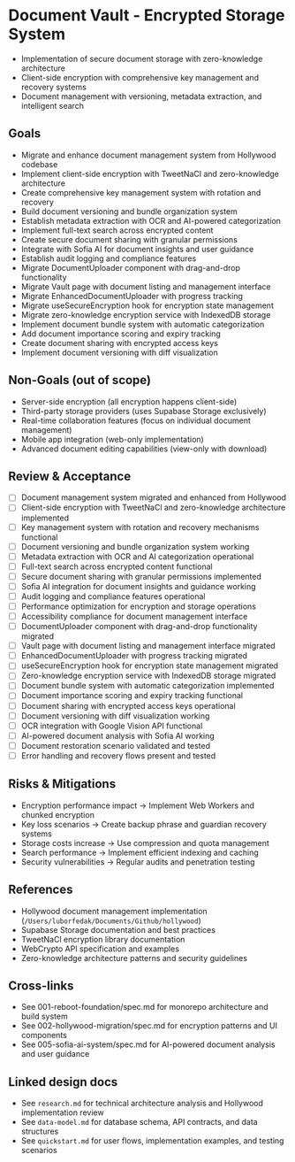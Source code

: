 # Document Vault - Encrypted Storage System

- Implementation of secure document storage with zero-knowledge architecture
- Client-side encryption with comprehensive key management and recovery systems
- Document management with versioning, metadata extraction, and intelligent search

## Goals

- Migrate and enhance document management system from Hollywood codebase
- Implement client-side encryption with TweetNaCl and zero-knowledge architecture
- Create comprehensive key management system with rotation and recovery
- Build document versioning and bundle organization system
- Establish metadata extraction with OCR and AI-powered categorization
- Implement full-text search across encrypted content
- Create secure document sharing with granular permissions
- Integrate with Sofia AI for document insights and user guidance
- Establish audit logging and compliance features
- Migrate DocumentUploader component with drag-and-drop functionality
- Migrate Vault page with document listing and management interface
- Migrate EnhancedDocumentUploader with progress tracking
- Migrate useSecureEncryption hook for encryption state management
- Migrate zero-knowledge encryption service with IndexedDB storage
- Implement document bundle system with automatic categorization
- Add document importance scoring and expiry tracking
- Create document sharing with encrypted access keys
- Implement document versioning with diff visualization

## Non-Goals (out of scope)

- Server-side encryption (all encryption happens client-side)
- Third-party storage providers (uses Supabase Storage exclusively)
- Real-time collaboration features (focus on individual document management)
- Mobile app integration (web-only implementation)
- Advanced document editing capabilities (view-only with download)

## Review & Acceptance

- [ ] Document management system migrated and enhanced from Hollywood
- [ ] Client-side encryption with TweetNaCl and zero-knowledge architecture implemented
- [ ] Key management system with rotation and recovery mechanisms functional
- [ ] Document versioning and bundle organization system working
- [ ] Metadata extraction with OCR and AI categorization operational
- [ ] Full-text search across encrypted content functional
- [ ] Secure document sharing with granular permissions implemented
- [ ] Sofia AI integration for document insights and guidance working
- [ ] Audit logging and compliance features operational
- [ ] Performance optimization for encryption and storage operations
- [ ] Accessibility compliance for document management interface
- [ ] DocumentUploader component with drag-and-drop functionality migrated
- [ ] Vault page with document listing and management interface migrated
- [ ] EnhancedDocumentUploader with progress tracking migrated
- [ ] useSecureEncryption hook for encryption state management migrated
- [ ] Zero-knowledge encryption service with IndexedDB storage migrated
- [ ] Document bundle system with automatic categorization implemented
- [ ] Document importance scoring and expiry tracking functional
- [ ] Document sharing with encrypted access keys operational
- [ ] Document versioning with diff visualization working
- [ ] OCR integration with Google Vision API functional
- [ ] AI-powered document analysis with Sofia AI working
- [ ] Document restoration scenario validated and tested
- [ ] Error handling and recovery flows present and tested

## Risks & Mitigations

- Encryption performance impact → Implement Web Workers and chunked encryption
- Key loss scenarios → Create backup phrase and guardian recovery systems
- Storage costs increase → Use compression and quota management
- Search performance → Implement efficient indexing and caching
- Security vulnerabilities → Regular audits and penetration testing

## References

- Hollywood document management implementation (`/Users/luborfedak/Documents/Github/hollywood`)
- Supabase Storage documentation and best practices
- TweetNaCl encryption library documentation
- WebCrypto API specification and examples
- Zero-knowledge architecture patterns and security guidelines

## Cross-links

- See 001-reboot-foundation/spec.md for monorepo architecture and build system
- See 002-hollywood-migration/spec.md for encryption patterns and UI components
- See 005-sofia-ai-system/spec.md for AI-powered document analysis and user guidance

## Linked design docs

- See `research.md` for technical architecture analysis and Hollywood implementation review
- See `data-model.md` for database schema, API contracts, and data structures
- See `quickstart.md` for user flows, implementation examples, and testing scenarios
